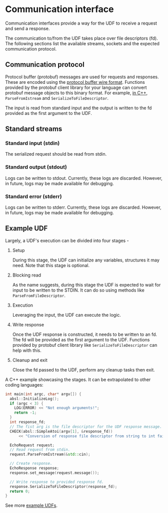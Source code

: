 # Communication interface

Communication interfaces provide a way for the UDF to receive a request and send a response.

The communication to/from the UDF takes place over file descriptors (fd). The following sections
list the available streams, sockets and the expected communication protocol.

## Communication protocol

Protocol buffer (protobuf) messages are used for requests and responses. These are encoded using the
[protocol buffer wire format](https://protobuf.dev/programming-guides/encoding/). Functions provided
by the protobuf client library for your language can convert protobuf message objects to this binary
format. For example,
[in C++](https://protobuf.dev/getting-started/cpptutorial/#parsing-serialization),
`ParseFromIstream` and `SerializeToFileDescriptor`.

The input is read from standard input and the output is written to the fd provided as the first
argument to the UDF.

## Standard streams

### Standard input (stdin)

The serialized request should be read from stdin.

### Standard output (stdout)

Logs can be written to stdout. Currently, these logs are discarded. However, in future, logs may be
made available for debugging.

### Standard error (stderr)

Logs can be written to stderr. Currently, these logs are discarded. However, in future, logs may be
made available for debugging.

## Example UDF

Largely, a UDF's execution can be divided into four stages -

1. Setup

    During this stage, the UDF can initialize any variables, structures it may need. Note that this
    stage is optional.

1. Blocking read

    As the name suggests, during this stage the UDF is expected to wait for input to be written to
    the STDIN. It can do so using methods like `ParseFromFileDescriptor`.

1. Execution

    Leveraging the input, the UDF can execute the logic.

1. Write response

    Once the UDF response is constructed, it needs to be written to an fd. The fd will be provided
    as the first argument to the UDF. Functions provided by protobuf client library like
    `SerializeToFileDescriptor` can help with this.

1. Cleanup and exit

    Close the fd passed to the UDF, perform any cleanup tasks then exit.

A C++ example showcasing the stages. It can be extrapolated to other coding languages:

```cpp
int main(int argc, char* argv[]) {
  absl::InitializeLog();
  if (argc < 3) {
    LOG(ERROR) << "Not enough arguments!";
    return -1;
  }
  int response_fd;
  // The fist arg is the file descriptor for the UDF response message.
  CHECK(absl::SimpleAtoi(argv[1], &response_fd))
      << "Conversion of response file descriptor from string to int failed";

  EchoRequest request;
  // Read request from stdin.
  request.ParseFromIstream(&std::cin);

  // Create response.
  EchoResponse response;
  response.set_message(request.message());

  // Write response to provided response fd.
  response.SerializeToFileDescriptor(response_fd);
  return 0;
}
```

See more [example UDFs](/src/roma/byob/udf/).
